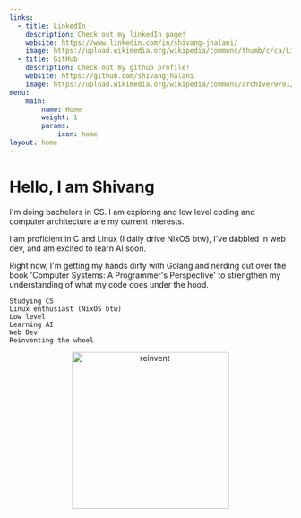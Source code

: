 ```yaml
---
links:
  - title: LinkedIn
    description: Check out my linkedIn page!
    website: https://www.linkedin.com/in/shivang-jhalani/
    image: https://upload.wikimedia.org/wikipedia/commons/thumb/c/ca/LinkedIn_logo_initials.png/200px-LinkedIn_logo_initials.png
  - title: GitHub
    description: Check out my github profile!
    website: https://github.com/shivangjhalani
    image: https://upload.wikimedia.org/wikipedia/commons/archive/9/91/20180806170714%21Octicons-mark-github.svg
menu:
    main:
        name: Home
        weight: 1
        params:
            icon: home
layout: home
---
```


# __Hello, I am Shivang__

I'm doing bachelors in CS. I am exploring and low level coding and computer architecture are my current interests.

I am proficient in C and Linux (I daily drive NixOS btw), I've dabbled in web dev, and am excited to learn AI soon.

Right now, I'm getting my hands dirty with Golang and nerding out over the book 'Computer Systems: A Programmer's Perspective' to strengthen my understanding of what my code does under the hood.

```
Studying CS
Linux enthusiast (NixOS btw)
Low level
Learning AI
Web Dev
Reinventing the wheel
```


<p align="center">
  <img src="./reinvent.png" width="280" height="auto" alt="reinvent">
</p>
